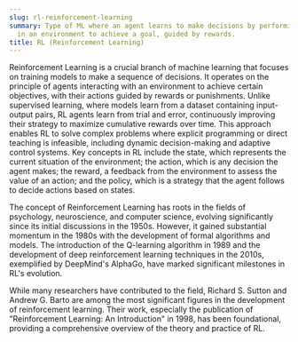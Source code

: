 ```yaml
---
slug: rl-reinforcement-learning
summary: Type of ML where an agent learns to make decisions by performing actions
  in an environment to achieve a goal, guided by rewards.
title: RL (Reinforcement Learning)
---
```


Reinforcement Learning is a crucial branch of machine learning that focuses on training models to make a sequence of decisions. It operates on the principle of agents interacting with an environment to achieve certain objectives, with their actions guided by rewards or punishments. Unlike supervised learning, where models learn from a dataset containing input-output pairs, RL agents learn from trial and error, continuously improving their strategy to maximize cumulative rewards over time. This approach enables RL to solve complex problems where explicit programming or direct teaching is infeasible, including dynamic decision-making and adaptive control systems. Key concepts in RL include the state, which represents the current situation of the environment; the action, which is any decision the agent makes; the reward, a feedback from the environment to assess the value of an action; and the policy, which is a strategy that the agent follows to decide actions based on states.

The concept of Reinforcement Learning has roots in the fields of psychology, neuroscience, and computer science, evolving significantly since its initial discussions in the 1950s. However, it gained substantial momentum in the 1980s with the development of formal algorithms and models. The introduction of the Q-learning algorithm in 1989 and the development of deep reinforcement learning techniques in the 2010s, exemplified by DeepMind's AlphaGo, have marked significant milestones in RL's evolution.

While many researchers have contributed to the field, Richard S. Sutton and Andrew G. Barto are among the most significant figures in the development of reinforcement learning. Their work, especially the publication of "Reinforcement Learning: An Introduction" in 1998, has been foundational, providing a comprehensive overview of the theory and practice of RL.